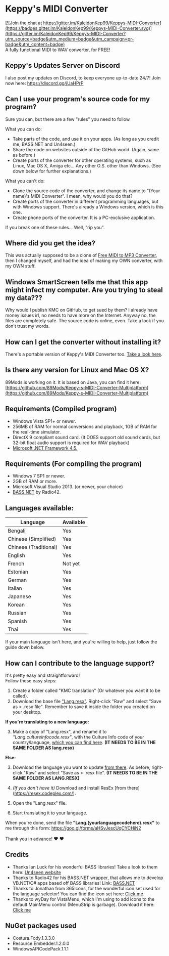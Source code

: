 # Keppy's MIDI Converter
[![Join the chat at https://gitter.im/KaleidonKep99/Keppys-MIDI-Converter](https://badges.gitter.im/KaleidonKep99/Keppys-MIDI-Converter.svg)](https://gitter.im/KaleidonKep99/Keppys-MIDI-Converter?utm_source=badge&utm_medium=badge&utm_campaign=pr-badge&utm_content=badge)
<br>
A fully functional MIDI to WAV converter, for FREE!

## Keppy's Updates Server on Discord
I also post my updates on Discord, to keep everyone up-to-date 24/7!
Join now here: https://discord.gg/jUaHPrP

## Can I use your program's source code for my program?
Sure you can, but there are a few "rules" you need to follow.

What you can do:
- Take parts of the code, and use it on your apps. (As long as you credit me, BASS.NET and Un4seen.)
- Share the code on websites outside of the GitHub world. (Again, same as before.)
- Create ports of the converter for other operating systems, such as Linux, Mac OS X, Amiga etc... Any other O.S. other than Windows. (See down below for further explanations.)

What you can't do:
- Clone the source code of the converter, and change its name to "(Your name)'s MIDI Converter". I mean, why would you do that?
- Create ports of the converter in different programming languages, but with Windows support. There's already a Windows version, which is this one.
- Create phone ports of the converter. It is a PC-exclusive application.

If you break one of these rules... Well, "rip you".

## Where did you get the idea?
This was actually supposed to be a clone of [Free MIDI to MP3 Converter](http://mp3-tools.com/free-midi-to-mp3-converter.html), then I changed myself, and had the idea of making my OWN converter, with my OWN stuff.

## Windows SmartScreen tells me that this app might infect my computer. Are you trying to steal my data???
Why would I publish KMC on GitHub, to get sued by them? I already have money issues irl, no needs to have more on the Internet.
Anyway no, the files are completely safe. The source code is online, even. Take a look if you don't trust my words.

## How can I get the converter without installing it?
There's a portable version of Keppy's MIDI Converter too. [Take a look here](https://github.com/KaleidonKep99/Keppys-MIDI-Converter/releases).

## Is there any version for Linux and Mac OS X?
89Mods is working on it. It is based on Java, you can find it here: [https://github.com/89Mods/Keppy-s-MIDI-Converter-Multiplatform](https://github.com/89Mods/Keppy-s-MIDI-Converter-Multiplatform)

## Requirements (Compiled program)
- Windows Vista SP1+ or newer.
- 256MB of RAM for normal conversions and playback, 1GB of RAM for the real-time simulator.
- DirectX 9 compliant sound card. (It DOES support old sound cards, but 32-bit float audio support is required for WAV playback)
- [Microsoft .NET Framework 4.5.](https://www.microsoft.com/en-us/download/details.aspx?id=30653)

## Requirements (For compiling the program)
- Windows 7 SP1 or newer.
- 2GB of RAM or more.
- Microsoft Visual Studio 2013. (or newer, your choice)
- [BASS.NET](http://www.bass.radio42.com/) by Radio42.

## Languages available:
Language | Available
------------ | -------------
Bengali | Yes
Chinese (Simplified) | Yes
Chinese (Traditional) | Yes
English | Yes
French | Not yet
Estonian | Yes
German | Yes
Italian | Yes
Japanese | Yes
Korean | Yes
Russian | Yes
Spanish | Yes
Thai | Yes

If your main language isn't here, and you're willing to help, just follow the guide down below.

## How can I contribute to the language support?
It's pretty easy and straightforward!<br>
Follow these easy steps:

1. Create a folder called "KMC translation" (Or whatever you want it to be called).
2. Download the base file ["Lang.resx"](https://github.com/KaleidonKep99/Keppys-MIDI-Converter/blob/master/KeppyMIDIConverter/Languages/Lang.resx). Right-click "Raw" and select "Save as > .resx file". Remember to save it inside the folder you created on your desktop.

**If you're translating to a new language:**

3. Make a copy of "Lang.resx", and rename it to *"Lang.cultureinfocode.resx"*, with the Culture Info code of your country/language, [which you can find here](http://timtrott.co.uk/culture-codes/). **(IT NEEDS TO BE IN THE SAME FOLDER AS lang.resx)**

**Else:**

3. Download the language you want to update [from there](https://github.com/KaleidonKep99/Keppys-MIDI-Converter/tree/master/KeppyMIDIConverter/Languages). As before, right-click "Raw" and select "Save as > .resx file". **(IT NEEDS TO BE IN THE SAME FOLDER AS LANG.RESX)**

4. *(If you don't have it)* Download and install ResEx [from there] (https://resex.codeplex.com/).
5. Open the "Lang.resx" file.
6. Start translating it to your language.

When you're done, send the file **"Lang.(yourlanguagecodehere).resx"** to me through this form: https://goo.gl/forms/aHSvJescUqCYCHiN2<br><br>
Thank you in advance! :heart: :heart:

## Credits
- Thanks Ian Luck for his wonderful BASS libraries! Take a look to them here: [Un4seen website](http://www.un4seen.com/)
- Thanks to Radio42 for his BASS.NET wrapper, that allows me to develop VB.NET/C# apps based off BASS libraries! Link: [BASS.NET](http://www.bass.radio42.com/)
- Thanks to Jonathan from 365Icons, for the wonderful icon set used for the language selector! You can find the icon set here: [Click me](http://365icon.com/icon-styles/ethnic/classic2/)
- Thanks to wyDay for VistaMenu, which I'm using to add icons to the default MainMenu control (MenuStrip is garbage). Download it here: [Click me](https://wyday.com/vistamenu/)

## NuGet packages used
- Costura.Fody.1.3.3.0
- Resource.Embedder.1.2.0.0
- WindowsAPICodePack.1.1.1